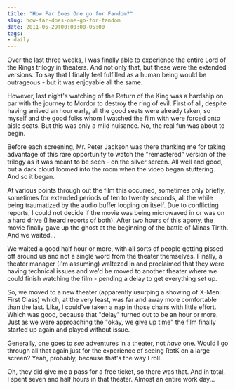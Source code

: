 ```yaml
---
title: "How Far Does One go for Fandom?"
slug: how-far-does-one-go-for-fandom
date: 2011-06-29T00:00:00-05:00
tags:
- daily
---
```

Over the last three weeks, I was finally able to experience the entire Lord of the Rings trilogy in theaters. And not only that, but these were the extended versions. To say that I finally feel fulfilled as a human being would be outrageous - but it was enjoyable all the same.

However, last night's watching of the Return of the King was a hardship on par with the journey to Mordor to destroy the ring of evil. First of all, despite having arrived an hour early, all the good seats were already taken, so myself and the good folks whom I watched the film with were forced onto aisle seats. But this was only a mild nuisance. No, the real fun was about to begin.

Before each screening, Mr. Peter Jackson was there thanking me for taking advantage of this rare opportunity to watch the "remastered" version of the trilogy as it was meant to be seen - on the silver screen. All well and good, but a dark cloud loomed into the room when the video began stuttering. And so it began.

At various points through out the film this occurred, sometimes only briefly, sometimes for extended periods of ten to twenty seconds, all the while being traumatized by the audio buffer looping on itself. Due to conflicting reports, I could not decide if the movie was being microwaved in or was on a hard drive (I heard reports of both). After two hours of this agony, the movie finally gave up the ghost at the beginning of the battle of Minas Tirith. And we waited...

We waited a good half hour or more, with all sorts of people getting pissed off around us and not a single word from the theater themselves. Finally, a theater manager (I'm assuming) waltezed in and proclaimed that they were having technical issues and we'd be moved to another theater where we could finish watching the film - pending a delay to get everything set up.

So, we moved to a new theater  (apparently usurping a showing of X-Men: First Class) which, at the very least, was far and away more comfortable than the last. Like, I could've taken a nap in those chairs with little effort. Which was good, because that "delay" turned out to be an hour or more. Just as we were approaching the "okay, we give up time" the film finally started up again and played without issue.

Generally, one goes to _see_ adventures in a theater, not _have_ one. Would I go through all that again just for the experience of seeing RotK on a large screen? Yeah, probably, because that's the way I roll.

Oh, they did give me a pass for a free ticket, so there was that. And in total, I spent seven and half hours in that theater. Almost an entire work day...
